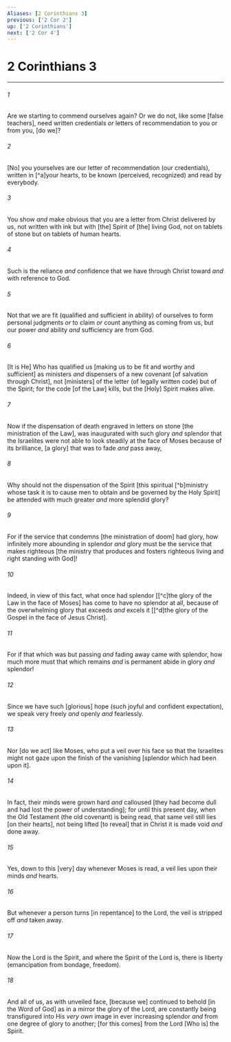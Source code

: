 ```yaml
---
Aliases: [2 Corinthians 3]
previous: ['2 Cor 2']
up: ['2 Corinthians']
next: ['2 Cor 4']
---
```

# 2 Corinthians 3

***














###### 1 






Are we starting to commend ourselves again? Or we do not, like some [false teachers], need written credentials _or_ letters of recommendation to you or from you, [do we]? 













###### 2 






[No] you yourselves are our letter of recommendation (our credentials), written in [^a]your hearts, to be known (perceived, recognized) and read by everybody. 













###### 3 






You show _and_ make obvious that you are a letter from Christ delivered by us, not written with ink but with [the] Spirit of [the] living God, not on tablets of stone but on tablets of human hearts. 













###### 4 






Such is the reliance _and_ confidence that we have through Christ toward _and_ with reference to God. 













###### 5 






Not that we are fit (qualified and sufficient in ability) of ourselves to form personal judgments _or_ to claim _or_ count anything as coming from us, but our power _and_ ability _and_ sufficiency are from God. 













###### 6 






[It is He] Who has qualified us [making us to be fit and worthy and sufficient] as ministers _and_ dispensers of a new covenant [of salvation through Christ], not [ministers] of the letter (of legally written code) but of the Spirit; for the code [of the Law] kills, but the [Holy] Spirit makes alive. 













###### 7 






Now if the dispensation of death engraved in letters on stone [the ministration of the Law], was inaugurated with such glory _and_ splendor that the Israelites were not able to look steadily at the face of Moses because of its brilliance, [a glory] that was to fade _and_ pass away, 













###### 8 






Why should not the dispensation of the Spirit [this spiritual [^b]ministry whose task it is to cause men to obtain and be governed by the Holy Spirit] be attended with much greater _and_ more splendid glory? 













###### 9 






For if the service that condemns [the ministration of doom] had glory, how infinitely more abounding in splendor _and_ glory must be the service that makes righteous [the ministry that produces and fosters righteous living and right standing with God]! 













###### 10 






Indeed, in view of this fact, what once had splendor [[^c]the glory of the Law in the face of Moses] has come to have no splendor at all, because of the overwhelming glory that exceeds _and_ excels it [[^d]the glory of the Gospel in the face of Jesus Christ]. 













###### 11 






For if that which was but passing _and_ fading away came with splendor, how much more must that which remains _and_ is permanent abide in glory _and_ splendor! 













###### 12 






Since we have such [glorious] hope (such joyful and confident expectation), we speak very freely _and_ openly _and_ fearlessly. 













###### 13 






Nor [do we act] like Moses, who put a veil over his face so that the Israelites might not gaze upon the finish of the vanishing [splendor which had been upon it]. 













###### 14 






In fact, their minds were grown hard _and_ calloused [they had become dull and had lost the power of understanding]; for until this present day, when the Old Testament (the old covenant) is being read, that same veil still lies [on their hearts], not being lifted [to reveal] that in Christ it is made void _and_ done away. 













###### 15 






Yes, down to this [very] day whenever Moses is read, a veil lies upon their minds _and_ hearts. 













###### 16 






But whenever a person turns [in repentance] to the Lord, the veil is stripped off _and_ taken away. 













###### 17 






Now the Lord is the Spirit, and where the Spirit of the Lord is, there is liberty (emancipation from bondage, freedom). 













###### 18 






And all of us, as with unveiled face, [because we] continued to behold [in the Word of God] as in a mirror the glory of the Lord, are constantly being transfigured into His _very own_ image in ever increasing splendor _and_ from one degree of glory to another; [for this comes] from the Lord [Who is] the Spirit.
